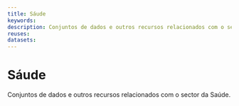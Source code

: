 ```yaml
---
title: Sáude
keywords:
description: Conjuntos de dados e outros recursos relacionados com o sector da Saúde.
reuses:
datasets:
---
```

# Sáude

Conjuntos de dados e outros recursos relacionados com o sector da Saúde.
